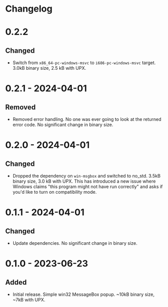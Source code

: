 # Changelog

# 0.2.2

## Changed

- Switch from `x86_64-pc-windows-msvc` to `i686-pc-windows-msvc` target. 3.0kB binary size, 2.5 kB with UPX.

# 0.2.1 - 2024-04-01

## Removed

- Removed error handling. No one was ever going to look at the returned error code. No significant change in binary size.

# 0.2.0 - 2024-04-01

## Changed

- Dropped the dependency on `win-msgbox` and switched to no_std. 3.5kB binary size, 3.0 kB with UPX. This has introduced
  a new issue where Windows claims "this program might not have run correctly" and asks if you'd like to turn on
  compatibility mode.

# 0.1.1 - 2024-04-01

## Changed

- Update dependencies. No significant change in binary size.

# 0.1.0 - 2023-06-23

## Added

- Initial release. Simple win32 MessageBox popup. ~10kB binary size, ~7kB with UPX.
